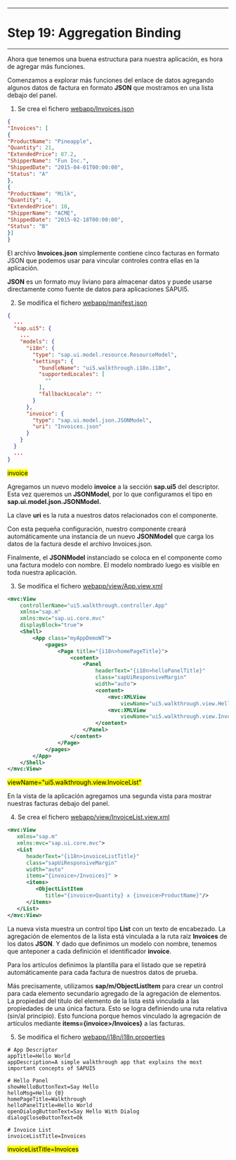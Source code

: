 *****************************
# Step 19: Aggregation Binding
*****************************

Ahora que tenemos una buena estructura para nuestra aplicación, es hora de agregar más funciones.


Comenzamos a explorar más funciones del enlace de datos agregando algunos datos de factura en formato **JSON** que mostramos en una lista debajo del panel.


1. Se crea el fichero [webapp/Invoices.json](webapp/Invoices.json)

``` json
{
"Invoices": [
{
"ProductName": "Pineapple",
"Quantity": 21,
"ExtendedPrice": 87.2,
"ShipperName": "Fun Inc.",
"ShippedDate": "2015-04-01T00:00:00",
"Status": "A"
},
{
"ProductName": "Milk",
"Quantity": 4,
"ExtendedPrice": 10,
"ShipperName": "ACME",
"ShippedDate": "2015-02-18T00:00:00",
"Status": "B"
}]
}
```
El archivo **Invoices.json** simplemente contiene cinco facturas en formato JSON que podemos usar para vincular controles contra ellas en la aplicación.


**JSON** es un formato muy liviano para almacenar datos y puede usarse directamente como fuente de datos para aplicaciones SAPUI5.



2. Se modifica el fichero [webapp/manifest.json](webapp/manifest.json)

```json
{
  ...
  "sap.ui5": {
    ...
    "models": {
      "i18n": {
        "type": "sap.ui.model.resource.ResourceModel",
        "settings": {
          "bundleName": "ui5.walkthrough.i18n.i18n",
          "supportedLocales": [
            ""
          ],
          "fallbackLocale": ""
        }
      },
      "invoice": {
        "type": "sap.ui.model.json.JSONModel",
        "uri": "Invoices.json"
      }
    }
  }
  ...
}
```
<mark>invoice</mark>


Agregamos un nuevo modelo **invoice** a la sección **sap.ui5** del descriptor. Esta vez queremos un **JSONModel**, por lo que configuramos el tipo en **sap.ui.model.json.JSONModel.** 


La clave **uri** es la ruta a nuestros datos relacionados con el componente. 


Con esta pequeña configuración, nuestro componente creará automáticamente una instancia de un nuevo **JSONModel** que carga los datos de la factura desde el archivo Invoices.json.


Finalmente, el **JSONModel** instanciado se coloca en el componente como una factura modelo con nombre. El modelo nombrado luego es visible en toda nuestra aplicación.



3. Se modifica el fichero [webapp/view/App.view.xml](webapp/view/App.view.xml)

```xml
<mvc:View
	controllerName="ui5.walkthrough.controller.App"
	xmlns="sap.m"
	xmlns:mvc="sap.ui.core.mvc"
	displayBlock="true">
    <Shell>
        <App class="myAppDemoWT">
            <pages>
                <Page title="{i18n>homePageTitle}">
                    <content>
                        <Panel
                            headerText="{i18n>helloPanelTitle}"
                            class="sapUiResponsiveMargin"
                            width="auto">
                            <content>
                                <mvc:XMLView
                                    viewName="ui5.walkthrough.view.HelloPanel"/>
                                <mvc:XMLView
                                    viewName="ui5.walkthrough.view.InvoiceList"/>
                            </content>
                        </Panel>
                    </content>
                </Page>
            </pages>
        </App>
    </Shell>
</mvc:View>
```

<mark>viewName="ui5.walkthrough.view.InvoiceList"</mark>


En la vista de la aplicación agregamos una segunda vista para mostrar nuestras facturas debajo del panel.



4. Se crea el fichero [webapp/view/InvoiceList.view.xml](webapp/view/InvoiceList.view.xml)

```xml
<mvc:View
   xmlns="sap.m"
   xmlns:mvc="sap.ui.core.mvc">
   <List
      headerText="{i18n>invoiceListTitle}"
      class="sapUiResponsiveMargin"
      width="auto"
      items="{invoice>/Invoices}" >
      <items>
         <ObjectListItem
            title="{invoice>Quantity} x {invoice>ProductName}"/>
      </items>
   </List>
</mvc:View>
```


La nueva vista muestra un control tipo **List** con un texto de encabezado. La agregación de elementos de la lista está vinculada a la ruta raíz **Invoices** de los datos **JSON**. Y dado que definimos un modelo con nombre, tenemos que anteponer a cada definición el identificador **invoice**.


Para los artículos definimos la plantilla para el listado que se repetirá automáticamente para cada factura de nuestros datos de prueba. 


Más precisamente, utilizamos **sap/m/ObjectListItem** para crear un control para cada elemento secundario agregado de la agregación de elementos. La propiedad del título del elemento de la lista está vinculada a las propiedades de una única factura. Esto se logra definiendo una ruta relativa (sin/al principio). Esto funciona porque hemos vinculado la agregación de artículos mediante **items={invoice>/Invoices}** a las facturas.

5. Se modifica el fichero [webapp/i18n/i18n.properties](webapp/i18n/i18n.properties)


``` vim
# App Descriptor
appTitle=Hello World
appDescription=A simple walkthrough app that explains the most important concepts of SAPUI5

# Hello Panel
showHelloButtonText=Say Hello
helloMsg=Hello {0}
homePageTitle=Walkthrough
helloPanelTitle=Hello World
openDialogButtonText=Say Hello With Dialog
dialogCloseButtonText=Ok

# Invoice List
invoiceListTitle=Invoices
```

<mark>invoiceListTitle=Invoices</mark>